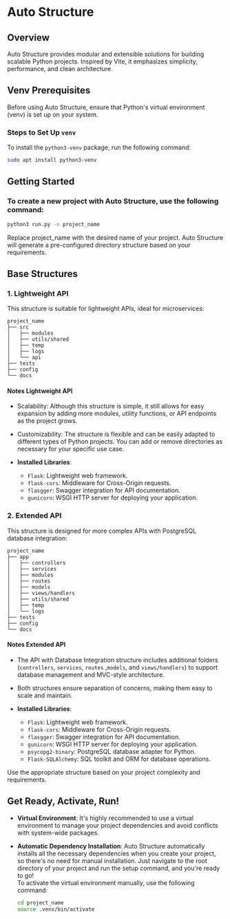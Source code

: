 # Auto Structure

## Overview
Auto Structure provides modular and extensible solutions for building scalable Python projects. Inspired by Vite, it emphasizes simplicity, performance, and clean architecture.

## Venv Prerequisites

Before using Auto Structure, ensure that Python's virtual environment (venv) is set up on your system.

### Steps to Set Up `venv`
To install the `python3-venv` package, run the following command:

```sh
sudo apt install python3-venv
```

## Getting Started 

### To create a new project with Auto Structure, use the following command:

```sh
python3 run.py -n project_name
```

Replace project_name with the desired name of your project. Auto Structure will generate a pre-configured directory structure based on your requirements.

## Base Structures

### 1. Lightweight API

This structure is suitable for lightweight APIs, ideal for microservices:
```
project_name
├── src
│   ├── modules
│   ├── utils/shared
│   ├── temp
│   ├── logs
│   └── api
├── tests
├── config
└── docs
```

#### Notes Lightweight API

- Scalability: Although this structure is simple, it still allows for easy expansion by adding more modules, utility functions, or API endpoints as the project grows.

- Customizability: The structure is flexible and can be easily adapted to different types of Python projects. You can add or remove directories as necessary for your specific use case.

- **Installed Libraries**:
    - `Flask`: Lightweight web framework.
    - `flask-cors`: Middleware for Cross-Origin requests.
    - `flasgger`: Swagger integration for API documentation.
    - `gunicorn`: WSGI HTTP server for deploying your application.

### 2. Extended API

This structure is designed for more complex APIs with PostgreSQL database integration:

```
project_name
├── app
│   ├── controllers
│   ├── services
│   ├── modules
│   ├── routes
│   ├── models
│   ├── views/handlers
│   ├── utils/shared
│   ├── temp
│   └── logs
├── tests
├── config
└── docs
```

#### Notes Extended API

- The API with Database Integration structure includes additional folders (`controllers`, `services`, `routes` ,`models`, and `views/handlers`) to support database management and MVC-style architecture.

- Both structures ensure separation of concerns, making them easy to scale and maintain.

- **Installed Libraries**:
    - `Flask`: Lightweight web framework.
    - `flask-cors`: Middleware for Cross-Origin requests.
    - `flasgger`: Swagger integration for API documentation.
    - `gunicorn`: WSGI HTTP server for deploying your application.
    - `psycopg2-binary`: PostgreSQL database adapter for Python.
    - `Flask-SQLAlchemy`: SQL toolkit and ORM for database operations.

Use the appropriate structure based on your project complexity and requirements.

## Get Ready, Activate, Run!

- **Virtual Environment**: It's highly recommended to use a virtual environment to manage your project dependencies and avoid conflicts with system-wide packages.

- **Automatic Dependency Installation**: Auto Structure automatically installs all the necessary dependencies when you create your project, so there's no need for manual installation. Just navigate to the root directory of your project and run the setup command, and you're ready to go!<br>
To activate the virtual environment manually, use the following command:

    ```sh
    cd project_name
    source .venv/bin/activate
    ```
